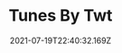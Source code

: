 ---
title: Tunes By Twt
date: "2021-07-19T22:40:32.169Z"
category: bot
tags: ['bot', 'python', 'tweepy', 'spotipy']
image: './image.jpg'
github: 'https://twitter.com/tunesbytwt'
description: "Tweets once a day at 12 AM PST asking for song recommendations. Twitter users can reply to the tweet with a song and artist. After 24 hours, the bot will get the reply with the most likes and add its song to a public Spotify playlist."
---